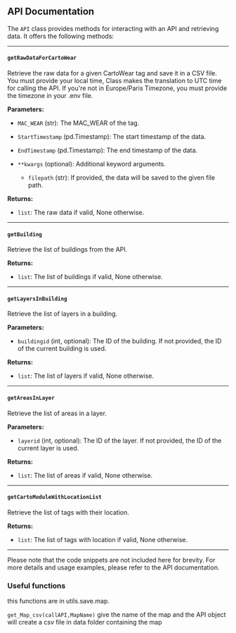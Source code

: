 ## API Documentation


The `API` class provides methods for interacting with an API and retrieving data. It offers the following methods:

---
#### `getRawDataForCartoWear`

Retrieve the raw data for a given CartoWear tag and save it in a CSV file.
You must provide your local time, Class makes the translation to UTC time for calling the API. If you're not in Europe/Paris Timezone, you must provide the timezone in your .env file.

**Parameters:**

- `MAC_WEAR` (str): The MAC_WEAR of the tag.
  
- `StartTimestamp` (pd.Timestamp): The start timestamp of the data.
  
- `EndTimestamp` (pd.Timestamp): The end timestamp of the data.
- `**kwargs` (optional): Additional keyword arguments.
    - `filepath` (str): If provided, the data will be saved to the given file path.

**Returns:**
- `list`: The raw data if valid, None otherwise.

---

#### `getBuilding`

Retrieve the list of buildings from the API.

**Returns:**

- `list`: The list of buildings if valid, None otherwise.

---

#### `getLayersInBuilding`

Retrieve the list of layers in a building.

**Parameters:**

- `buildingid` (int, optional): The ID of the building. If not provided, the ID of the current building is used.

**Returns:**
- `list`: The list of layers if valid, None otherwise.

---

#### `getAreasInLayer`

Retrieve the list of areas in a layer.

**Parameters:**

- `layerid` (int, optional): The ID of the layer. If not provided, the ID of the current layer is used.

**Returns:**

- `list`: The list of areas if valid, None otherwise.

---

#### `getCartoModuleWithLocationList`

Retrieve the list of tags with their location.

**Returns:**

- `list`: The list of tags with location if valid, None otherwise.

---

Please note that the code snippets are not included here for brevity. For more details and usage examples, please refer to the API documentation.


### Useful functions
this functions are in utils.save.map.

`get_Map_csv(callAPI,MapName)`
    give the name of the map and the API object
    will create a csv file in data folder containing the map

